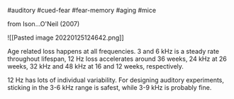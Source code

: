#auditory #cued-fear #fear-memory #aging #mice 

from Ison...O'Neil (2007)

![[Pasted image 20220125124642.png]]

Age related loss happens at all frequencies. 3 and 6 kHz is a steady rate throughout lifespan, 12 Hz loss accelerates around 36 weeks, 24 kHz at 26 weeks,  32 kHz and 48 kHz at 16 and 12 weeks, respectively. 

12 Hz has lots of individual variability. 
For designing auditory experiments, sticking in the 3-6 kHz range is safest, while 3-9 kHz is probably fine.